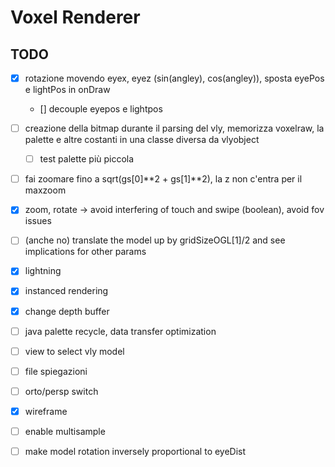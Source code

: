 # Voxel Renderer

## TODO
- [x] rotazione movendo eyex, eyez (sin(angley), cos(angley)), sposta eyePos e lightPos in onDraw
    - [] decouple eyepos e lightpos
- [ ] creazione della bitmap durante il parsing del vly, memorizza voxelraw, la palette e altre costanti in una classe diversa da vlyobject
    - [ ] test palette più piccola
- [ ] fai zoomare fino a sqrt(gs[0]**2 + gs[1]**2), la z non c'entra per il maxzoom
- [x] zoom, rotate -> avoid interfering of touch and swipe (boolean), avoid fov issues
- [ ] (anche no) translate the model up by gridSizeOGL[1]/2 and see implications for other params
- [x] lightning
- [x] instanced rendering
- [x] change depth buffer
- [ ] java palette recycle, data transfer optimization
- [ ] view to select vly model
- [ ] file spiegazioni
- [ ] orto/persp switch
- [x] wireframe
- [ ] enable multisample
- [ ] make model rotation inversely proportional to eyeDist

